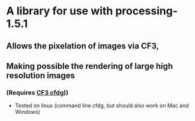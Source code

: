 # A library for use with processing-1.5.1 
## Allows the pixelation of images via CF3, 
## Making possible the rendering of large high resolution images
### (Requires [CF3 cfdg](http://www.contextfreeart.org/)))

* Tested on linux (command line cfdg, but should also work on Mac and Windows) 
